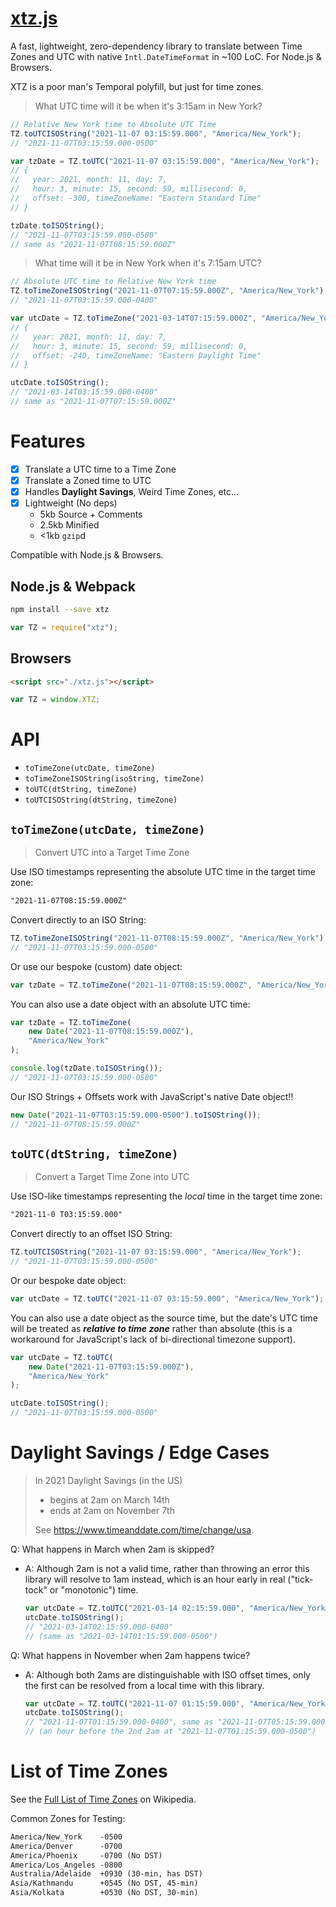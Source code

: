 # [xtz.js](https://github.com/therootcompany/tz.js)

A fast, lightweight, zero-dependency library to
translate between Time Zones and UTC with native
`Intl.DateTimeFormat` in ~100 LoC. For Node.js & Browsers.

XTZ is a poor man's Temporal polyfill, but just for time zones.

> What UTC time will it be when it's 3:15am in New York?

```js
// Relative New York time to Absolute UTC Time
TZ.toUTCISOString("2021-11-07 03:15:59.000", "America/New_York");
// "2021-11-07T03:15:59.000-0500"
```

```js
var tzDate = TZ.toUTC("2021-11-07 03:15:59.000", "America/New_York");
// {
//   year: 2021, month: 11, day: 7,
//   hour: 3, minute: 15, second: 59, millisecond: 0,
//   offset: -300, timeZoneName: "Eastern Standard Time"
// }

tzDate.toISOString();
// "2021-11-07T03:15:59.000-0500"
// same as "2021-11-07T08:15:59.000Z"
```

> What time will it be in New York when it's 7:15am UTC?

```js
// Absolute UTC time to Relative New York time
TZ.toTimeZoneISOString("2021-11-07T07:15:59.000Z", "America/New_York");
// "2021-11-07T03:15:59.000-0400"
```

```js
var utcDate = TZ.toTimeZone("2021-03-14T07:15:59.000Z", "America/New_York");
// {
//   year: 2021, month: 11, day: 7,
//   hour: 3, minute: 15, second: 59, millisecond: 0,
//   offset: -240, timeZoneName: "Eastern Daylight Time"
// }

utcDate.toISOString();
// "2021-03-14T03:15:59.000-0400"
// same as "2021-11-07T07:15:59.000Z"
```

# Features

-   [x] Translate a UTC time to a Time Zone
-   [x] Translate a Zoned time to UTC
-   [x] Handles **Daylight Savings**, Weird Time Zones, etc...
-   [x] Lightweight (No deps)
    -   5kb Source + Comments
    -   2.5kb Minified
    -   <1kb `gzip`d

Compatible with Node.js & Browsers.

## Node.js & Webpack

```bash
npm install --save xtz
```

```js
var TZ = require("xtz");
```

## Browsers

```html
<script src="./xtz.js"></script>
```

```js
var TZ = window.XTZ;
```

# API

-   `toTimeZone(utcDate, timeZone)`
-   `toTimeZoneISOString(isoString, timeZone)`
-   `toUTC(dtString, timeZone)`
-   `toUTCISOString(dtString, timeZone)`

## `toTimeZone(utcDate, timeZone)`

> Convert UTC into a Target Time Zone

Use ISO timestamps representing the absolute UTC time in the target time zone:

```txt
"2021-11-07T08:15:59.000Z"
```

Convert directly to an ISO String:

```js
TZ.toTimeZoneISOString("2021-11-07T08:15:59.000Z", "America/New_York");
// "2021-11-07T03:15:59.000-0500"
```

Or use our bespoke (custom) date object:

```js
var tzDate = TZ.toTimeZone("2021-11-07T08:15:59.000Z", "America/New_York");
```

You can also use a date object with an absolute UTC time:

```js
var tzDate = TZ.toTimeZone(
    new Date("2021-11-07T08:15:59.000Z"),
    "America/New_York"
);
```

```js
console.log(tzDate.toISOString());
// "2021-11-07T03:15:59.000-0500"
```

Our ISO Strings + Offsets work with JavaScript's native Date object!!

```js
new Date("2021-11-07T03:15:59.000-0500").toISOString());
// "2021-11-07T08:15:59.000Z"
```

## `toUTC(dtString, timeZone)`

> Convert a Target Time Zone into UTC

Use ISO-like timestamps representing the _local_ time in the target time zone:

```txt
"2021-11-0 T03:15:59.000"
```

Convert directly to an offset ISO String:

```js
TZ.toUTCISOString("2021-11-07 03:15:59.000", "America/New_York");
// "2021-11-07T03:15:59.000-0500"
```

Or our bespoke date object:

```js
var utcDate = TZ.toUTC("2021-11-07 03:15:59.000", "America/New_York");
```

You can also use a date object as the source time, but the date's UTC time will be treated as **_relative to time zone_** rather than absolute (this is a workaround for JavaScript's lack of bi-directional timezone support).

```js
var utcDate = TZ.toUTC(
    new Date("2021-11-07T03:15:59.000Z"),
    "America/New_York"
);
```

```js
utcDate.toISOString();
// "2021-11-07T03:15:59.000-0500"
```

# Daylight Savings / Edge Cases

> In 2021 Daylight Savings (in the US)
>
> -   begins at 2am on March 14th
> -   ends at 2am on November 7th
>
> See <https://www.timeanddate.com/time/change/usa>.

Q: What happens in March when 2am is skipped?

-   A: Although 2am is not a valid time, rather than throwing an error this library will resolve to 1am instead, which is an hour early in real ("tick-tock" or "monotonic") time.
    ```js
    var utcDate = TZ.toUTC("2021-03-14 02:15:59.000", "America/New_York");
    utcDate.toISOString();
    // "2021-03-14T02:15:59.000-0400"
    // (same as "2021-03-14T01:15:59.000-0500")
    ```

Q: What happens in November when 2am happens twice?

-   A: Although both 2ams are distinguishable with ISO offset times, only the first can be resolved from a local time with this library.
    ```js
    var utcDate = TZ.toUTC("2021-11-07 01:15:59.000", "America/New_York");
    utcDate.toISOString();
    // "2021-11-07T01:15:59.000-0400", same as "2021-11-07T05:15:59.000Z"
    // (an hour before the 2nd 2am at "2021-11-07T01:15:59.000-0500")
    ```

# List of Time Zones

See the [Full List of Time Zones](https://en.wikipedia.org/wiki/List_of_tz_database_time_zones) on Wikipedia.

Common Zones for Testing:

```txt
America/New_York    -0500
America/Denver      -0700
America/Phoenix     -0700 (No DST)
America/Los_Angeles -0800
Australia/Adelaide  +0930 (30-min, has DST)
Asia/Kathmandu      +0545 (No DST, 45-min)
Asia/Kolkata        +0530 (No DST, 30-min)
```
